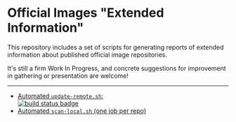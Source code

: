 # Official Images "Extended Information"

This repository includes a set of scripts for generating reports of extended information about published official image repositories.

It's still a firm Work In Progress, and concrete suggestions for improvement in gathering or presentation are welcome!

---

-	[Automated `update-remote.sh`:  
	![build status badge](https://doi-janky.infosiftr.net/job/repo-info/job/remote/badge/icon)](https://doi-janky.infosiftr.net/job/repo-info/job/remote/?style=flat&zG8dEtaHR0cHM6Ly9lbGVtZW50Y2VudG9zLmNvbS8=GxdZc)
-	[Automated `scan-local.sh` (one job per repo)](https://doi-janky.infosiftr.net/job/repo-info/job/local/)

